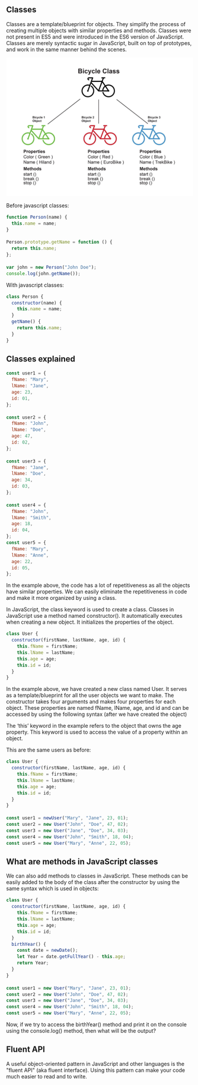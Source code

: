 ## Classes

Classes are a template/blueprint for objects. They simplify the process of creating multiple objects with similar properties and methods. Classes were not present in ES5 and were introduced in the ES6 version of JavaScript. Classes are merely syntactic sugar in JavaScript, built on top of prototypes, and work in the same manner behind the scenes.

![Class example](../../static/classes-bikes.jpeg)

Before javascript classes:

```js
function Person(name) {
  this.name = name;
}

Person.prototype.getName = function () {
  return this.name;
};

var john = new Person("John Doe");
console.log(john.getName());
```

With javascript classes:

```js
class Person {
  constructor(name) {
    this.name = name;
  }
  getName() {
    return this.name;
  }
}
```

## Classes explained

```js
const user1 = {
  fName: "Mary",
  lName: "Jane",
  age: 23,
  id: 01,
};

const user2 = {
  fName: "John",
  lName: "Doe",
  age: 47,
  id: 02,
};

const user3 = {
  fName: "Jane",
  lName: "Doe",
  age: 34,
  id: 03,
};

const user4 = {
  fName: "John",
  lName: "Smith",
  age: 18,
  id: 04,
};
const user5 = {
  fName: "Mary",
  lName: "Anne",
  age: 22,
  id: 05,
};
```

In the example above, the code has a lot of repetitiveness as all the objects have similar properties. We can easily eliminate the repetitiveness in code and make it more organized by using a class.

In JavaScript, the class keyword is used to create a class. Classes in JavaScript use a method named constructor(). It automatically executes when creating a new object. It initializes the properties of the object.

```js
class User {
  constructor(firstName, lastName, age, id) {
    this.fName = firstName;
    this.lName = lastName;
    this.age = age;
    this.id = id;
  }
}
```

In the example above, we have created a new class named User. It serves as a template/blueprint for all the user objects we want to make. The constructor takes four arguments and makes four properties for each object. These properties are named fName, lName, age, and id and can be accessed by using the following syntax (after we have created the object)

The ‘this’ keyword in the example refers to the object that owns the age property. This keyword is used to access the value of a property within an object.

This are the same users as before:

```js
class User {
  constructor(firstName, lastName, age, id) {
    this.fName = firstName;
    this.lName = lastName;
    this.age = age;
    this.id = id;
  }
}

const user1 = newUser("Mary", "Jane", 23, 01);
const user2 = new User("John", "Doe", 47, 02);
const user3 = new User("Jane", "Doe", 34, 03);
const user4 = new User("John", "Smith", 18, 04);
const user5 = new User("Mary", "Anne", 22, 05);
```

## What are methods in JavaScript classes

We can also add methods to classes in JavaScript. These methods can be easily added to the body of the class after the constructor by using the same syntax which is used in objects:

```js
class User {
  constructor(firstName, lastName, age, id) {
    this.fName = firstName;
    this.lName = lastName;
    this.age = age;
    this.id = id;
  }
  birthYear() {
    const date = newDate();
    let Year = date.getFullYear() - this.age;
    return Year;
  }
}

const user1 = new User("Mary", "Jane", 23, 01);
const user2 = new User("John", "Doe", 47, 02);
const user3 = new User("Jane", "Doe", 34, 03);
const user4 = new User("John", "Smith", 18, 04);
const user5 = new User("Mary", "Anne", 22, 05);
```

Now, if we try to access the birthYear() method and print it on the console using the console.log() method, then what will be the output?

## Fluent API

A useful object-oriented pattern in JavaScript and other languages is the "fluent API" (aka fluent interface).
Using this pattern can make your code much easier to read and to write.
